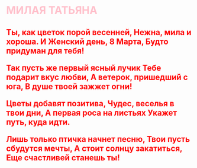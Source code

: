 <h1 style = "color: pink"> МИЛАЯ ТАТЬЯНА </h1>
<h2 style = "color: red ">
 
Ты, как цветок порой весенней,
Нежна, мила и хороша.
И Женский день, 8 Марта,
Будто придуман для тебя!

Так пусть же первый ясный лучик
Тебе подарит вкус любви,
А ветерок, пришедший с юга,
В душе твоей зажжет огни!

Цветы добавят позитива,
Чудес, веселья в твои дни,
А первая роса на листьях
Укажет путь, куда идти.

Лишь только птичка начнет песню,
Твои пусть сбудутся мечты,
А стоит солнцу закатиться,
Еще счастливей станешь ты!</h2>

              
<link href="https://fonts.googleapis.com/css?family=Lobster" rel="stylesheet" type="text/css">
<style>
  .red-text {
    color: red;
  }

  h2 {
    font-family: Lobster, Monospace;
  }

  h1 {
    font-size: 36px;
    font-family: Monospace;
  }

  .thick-green-border {
    border-color: green;
    border-width: 100px;
    border-style: solid;
    border-radius: 50%;
  }

  .smaller-image {
    width: 100px;
  }
  .silver-background {
    background-color:red;
  }
</style>

<h2 class="red-text"></h2>




